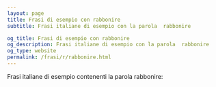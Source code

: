 ```yaml
---
layout: page
title: Frasi di esempio con rabbonire 
subtitle: Frasi italiane di esempio con la parola  rabbonire

og_title: Frasi di esempio con rabbonire 
og_description: Frasi italiane di esempio con la parola  rabbonire
og_type: website
permalink: /frasi/r/rabbonire.html
---
```


Frasi italiane di esempio contenenti la parola rabbonire:


